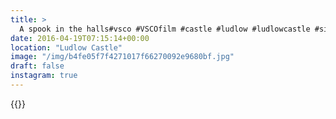 ```yaml
---
title: >
  A spook in the halls#vsco #VSCOfilm #castle #ludlow #ludlowcastle #silhouette
date: 2016-04-19T07:15:14+00:00
location: "Ludlow Castle"
image: "/img/b4fe05f7f4271017f66270092e9680bf.jpg"
draft: false
instagram: true
---
```


{{<photo src="/img/b4fe05f7f4271017f66270092e9680bf.jpg">}}
